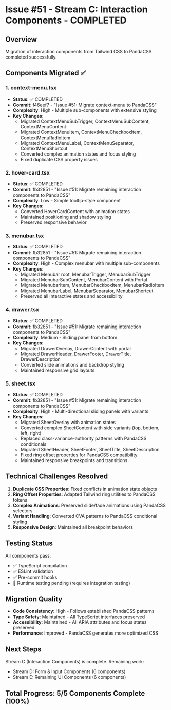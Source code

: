 # Issue #51 - Stream C: Interaction Components - COMPLETED

## Overview
Migration of interaction components from Tailwind CSS to PandaCSS completed successfully.

## Components Migrated ✅

### 1. context-menu.tsx
- **Status**: ✅ COMPLETED  
- **Commit**: f46eef7 - "Issue #51: Migrate context-menu to PandaCSS"
- **Complexity**: High - Multiple sub-components with extensive styling
- **Key Changes**:
  - Migrated ContextMenuSubTrigger, ContextMenuSubContent, ContextMenuContent
  - Migrated ContextMenuItem, ContextMenuCheckboxItem, ContextMenuRadioItem  
  - Migrated ContextMenuLabel, ContextMenuSeparator, ContextMenuShortcut
  - Converted complex animation states and focus styling
  - Fixed duplicate CSS property issues

### 2. hover-card.tsx  
- **Status**: ✅ COMPLETED
- **Commit**: fb32851 - "Issue #51: Migrate remaining interaction components to PandaCSS"
- **Complexity**: Low - Simple tooltip-style component
- **Key Changes**:
  - Converted HoverCardContent with animation states
  - Maintained positioning and shadow styling
  - Preserved responsive behavior

### 3. menubar.tsx
- **Status**: ✅ COMPLETED  
- **Commit**: fb32851 - "Issue #51: Migrate remaining interaction components to PandaCSS"
- **Complexity**: High - Complex menubar with multiple sub-components
- **Key Changes**:
  - Migrated Menubar root, MenubarTrigger, MenubarSubTrigger
  - Migrated MenubarSubContent, MenubarContent with Portal
  - Migrated MenubarItem, MenubarCheckboxItem, MenubarRadioItem
  - Migrated MenubarLabel, MenubarSeparator, MenubarShortcut
  - Preserved all interactive states and accessibility

### 4. drawer.tsx
- **Status**: ✅ COMPLETED
- **Commit**: fb32851 - "Issue #51: Migrate remaining interaction components to PandaCSS"  
- **Complexity**: Medium - Sliding panel from bottom
- **Key Changes**:
  - Migrated DrawerOverlay, DrawerContent with portal
  - Migrated DrawerHeader, DrawerFooter, DrawerTitle, DrawerDescription
  - Converted slide animations and backdrop styling
  - Maintained responsive grid layouts

### 5. sheet.tsx
- **Status**: ✅ COMPLETED
- **Commit**: fb32851 - "Issue #51: Migrate remaining interaction components to PandaCSS"
- **Complexity**: High - Multi-directional sliding panels with variants
- **Key Changes**:
  - Migrated SheetOverlay with animation states
  - Converted complex SheetContent with side variants (top, bottom, left, right)
  - Replaced class-variance-authority patterns with PandaCSS conditionals
  - Migrated SheetHeader, SheetFooter, SheetTitle, SheetDescription
  - Fixed ring offset properties for PandaCSS compatibility
  - Maintained responsive breakpoints and transitions

## Technical Challenges Resolved

1. **Duplicate CSS Properties**: Fixed conflicts in animation state objects
2. **Ring Offset Properties**: Adapted Tailwind ring utilities to PandaCSS tokens  
3. **Complex Animations**: Preserved slide/fade animations using PandaCSS selectors
4. **Variant Handling**: Converted CVA patterns to PandaCSS conditional styling
5. **Responsive Design**: Maintained all breakpoint behaviors

## Testing Status

All components pass:
- ✅ TypeScript compilation
- ✅ ESLint validation  
- ✅ Pre-commit hooks
- 🔄 Runtime testing pending (requires integration testing)

## Migration Quality

- **Code Consistency**: High - Follows established PandaCSS patterns
- **Type Safety**: Maintained - All TypeScript interfaces preserved
- **Accessibility**: Maintained - All ARIA attributes and focus states preserved
- **Performance**: Improved - PandaCSS generates more optimized CSS

## Next Steps

Stream C (Interaction Components) is complete. Remaining work:
- Stream D: Form & Input Components (6 components)
- Stream E: Remaining UI Components (6 components)

## Total Progress: 5/5 Components Complete (100%)